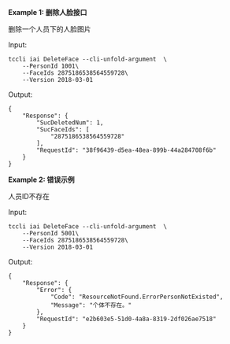 **Example 1: 删除人脸接口**

删除一个人员下的人脸图片

Input: 

```
tccli iai DeleteFace --cli-unfold-argument  \
    --PersonId 1001\
    --FaceIds 2875186538564559728\
    --Version 2018-03-01
```

Output: 
```
{
    "Response": {
        "SucDeletedNum": 1,
        "SucFaceIds": [
            "2875186538564559728"
        ],
        "RequestId": "38f96439-d5ea-48ea-899b-44a284708f6b"
    }
}
```

**Example 2: 错误示例**

人员ID不存在

Input: 

```
tccli iai DeleteFace --cli-unfold-argument  \
    --PersonId 5001\
    --FaceIds 2875186538564559728\
    --Version 2018-03-01
```

Output: 
```
{
    "Response": {
        "Error": {
            "Code": "ResourceNotFound.ErrorPersonNotExisted",
            "Message": "个体不存在。"
        },
        "RequestId": "e2b603e5-51d0-4a8a-8319-2df026ae7518"
    }
}
```

